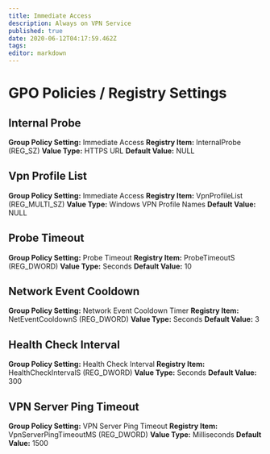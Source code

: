 ```yaml
---
title: Immediate Access
description: Always on VPN Service
published: true
date: 2020-06-12T04:17:59.462Z
tags: 
editor: markdown
---
```


# GPO Policies / Registry Settings

## Internal Probe
**Group Policy Setting:** Immediate Access
**Registry Item:** InternalProbe (REG_SZ)
**Value Type:** HTTPS URL
**Default Value:** NULL

## Vpn Profile List
**Group Policy Setting:** Immediate Access
**Registry Item:** VpnProfileList (REG_MULTI_SZ)
**Value Type:** Windows VPN Profile Names
**Default Value:** NULL

## Probe Timeout
**Group Policy Setting:** Probe Timeout
**Registry Item:** ProbeTimeoutS (REG_DWORD)
**Value Type:** Seconds
**Default Value:** 10

## Network Event Cooldown
**Group Policy Setting:** Network Event Cooldown Timer
**Registry Item:** NetEventCooldownS (REG_DWORD)
**Value Type:** Seconds
**Default Value:** 3

## Health Check Interval
**Group Policy Setting:** Health Check Interval
**Registry Item:** HealthCheckIntervalS (REG_DWORD)
**Value Type:** Seconds
**Default Value:** 300

## VPN Server Ping Timeout
**Group Policy Setting:** VPN Server Ping Timeout
**Registry Item:** VpnServerPingTimeoutMS (REG_DWORD)
**Value Type:** Milliseconds
**Default Value:** 1500